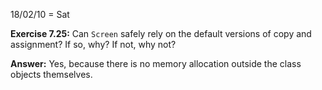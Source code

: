 18/02/10 = Sat

**Exercise 7.25:** Can `Screen` safely rely on the default versions of copy and assignment? If so, why? If not, why not?

**Answer:** Yes, because there is no memory allocation outside the class objects themselves.